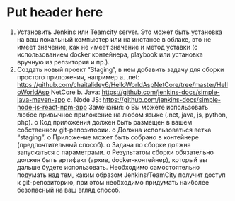 # Put header here
1. Установить Jenkins или Teamcity server. Это может быть установка на ваш
локальный компьютер или на инстансе в облаке, это не имеет значение, как не
имеет значение и метод уставки (с использованием docker контейнера, playbook
или установка вручную из репзитория и пр.).
2. Создать новый проект “Staging”, в нем добавить задачу для сборки простого
приложения, например
a. .net:
https://github.com/chaitalidey6/HelloWorldAspNetCore/tree/master/HelloWorldAsp
NetCore
b. Java: https://github.com/jenkins-docs/simple-java-maven-app
c. Node JS: https://github.com/jenkins-docs/simple-node-js-react-npm-app
Замечания:
o Вы можете использовать любое привычное приложение на любом языке
(.net, java, js, python, php).
o Код приложения должен быть размещен в вашем собственном
git-репозитории.
o Должна использоваться ветка “staging”.
o Приложение может быть собрано в контейнере (предпочтительный
способ).
o Задача по сборке должна запускаться с параметрами.
o Результатом сборки обязательно должен быть артифакт (архив,
docker-контейнер), который вы дальше будете использовать.
Необходимо самостоятельно подумать над тем, каким образом
Jenkins/TeamCity получит доступ к git-репозиторию, при этом необходимо
придумать наиболее безопасный на ваш вгляд способ.

